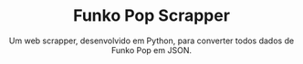 <h1 align="center">Funko Pop Scrapper</h1>
<p align="center">Um web scrapper, desenvolvido em Python, para converter todos dados de Funko Pop em JSON.</p>